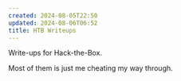 ```yaml
---
created: 2024-08-05T22:50
updated: 2024-08-06T06:52
title: HTB Writeups
---
```


Write-ups for Hack-the-Box.

Most of them is just me cheating my way through.